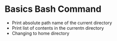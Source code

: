 # Basics Bash Command

- Print absolute path name of the current directory
- Print list of contents in the currentn directory
- Changing to home directory
